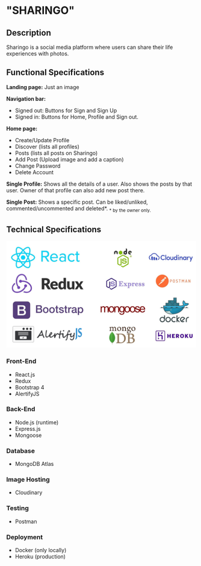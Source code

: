 # "SHARINGO"

## Description

Sharingo is a social media platform where users can share their life experiences with photos.

## Functional Specifications

**Landing page:** Just an image


**Navigation bar:** 
- Signed out: Buttons for Sign and Sign Up
- Signed in: Buttons for Home, Profile and Sign out.

**Home page:** 
- Create/Update Profile
- Discover (lists all profiles)
- Posts (lists all posts on Sharingo)
- Add Post (Upload image and add a caption)
- Change Password
- Delete Account

**Single Profile:**
Shows all the details of a user. Also shows the posts by that user. Owner of that profile can also add new post there.

**Single Post:**
Shows a specific post. Can be liked/unliked, commented/uncommented and deleted*.
<sub>* by the owner only.<sub>



## Technical Specifications

![](/images/Logos.png)

### Front-End

- React.js
- Redux
- Bootstrap 4
- AlertifyJS

### Back-End

- Node.js (runtime)
- Express.js
- Mongoose

### Database

- MongoDB Atlas

### Image Hosting

- Cloudinary

### Testing

- Postman

### Deployment

- Docker (only locally)
- Heroku (production)
